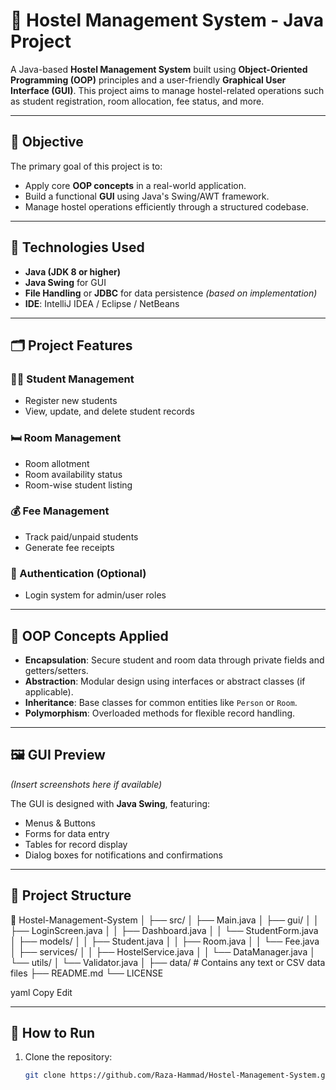 # 🏨 Hostel Management System - Java Project

A Java-based **Hostel Management System** built using **Object-Oriented Programming (OOP)** principles and a user-friendly **Graphical User Interface (GUI)**. This project aims to manage hostel-related operations such as student registration, room allocation, fee status, and more.

---

## 🎯 Objective

The primary goal of this project is to:
- Apply core **OOP concepts** in a real-world application.
- Build a functional **GUI** using Java's Swing/AWT framework.
- Manage hostel operations efficiently through a structured codebase.

---

## 🧰 Technologies Used

- **Java (JDK 8 or higher)**
- **Java Swing** for GUI
- **File Handling** or **JDBC** for data persistence *(based on implementation)*
- **IDE**: IntelliJ IDEA / Eclipse / NetBeans

---

## 🗂️ Project Features

### 👨‍🎓 Student Management
- Register new students
- View, update, and delete student records

### 🛏️ Room Management
- Room allotment
- Room availability status
- Room-wise student listing

### 💰 Fee Management
- Track paid/unpaid students
- Generate fee receipts

### 🔐 Authentication (Optional)
- Login system for admin/user roles

---

## 🧱 OOP Concepts Applied

- **Encapsulation**: Secure student and room data through private fields and getters/setters.
- **Abstraction**: Modular design using interfaces or abstract classes (if applicable).
- **Inheritance**: Base classes for common entities like `Person` or `Room`.
- **Polymorphism**: Overloaded methods for flexible record handling.

---

## 🖼️ GUI Preview

*(Insert screenshots here if available)*

The GUI is designed with **Java Swing**, featuring:
- Menus & Buttons
- Forms for data entry
- Tables for record display
- Dialog boxes for notifications and confirmations

---

## 📁 Project Structure

📁 Hostel-Management-System │ ├── src/ │ ├── Main.java │ ├── gui/ │ │ ├── LoginScreen.java │ │ ├── Dashboard.java │ │ └── StudentForm.java │ ├── models/ │ │ ├── Student.java │ │ ├── Room.java │ │ └── Fee.java │ ├── services/ │ │ ├── HostelService.java │ │ └── DataManager.java │ └── utils/ │ └── Validator.java │ ├── data/ # Contains any text or CSV data files ├── README.md └── LICENSE

yaml
Copy
Edit

---

## 🚀 How to Run

1. Clone the repository:
   ```bash
   git clone https://github.com/Raza-Hammad/Hostel-Management-System.git
